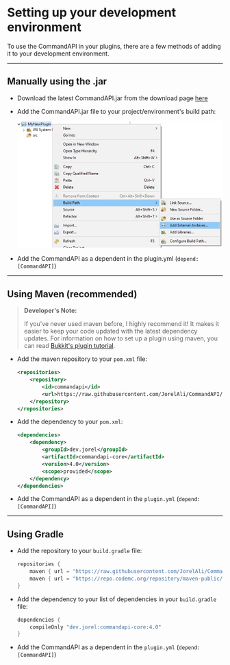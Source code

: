 # Setting up your development environment

To use the CommandAPI in your plugins, there are a few methods of adding it to your development environment.

-----

## Manually using the .jar

- Download the latest CommandAPI.jar from the download page [here](https://github.com/JorelAli/CommandAPI/releases/latest)

- Add the CommandAPI.jar file to your project/environment's build path:

  ![](images/eclipse.jpg)
  
- Add the CommandAPI as a dependent in the plugin.yml (`depend: [CommandAPI]`)

-----

## Using Maven (recommended)

> **Developer's Note:**
>
> If you've never used maven before, I highly recommend it! It makes it easier to keep your code updated with the latest dependency updates. For information on how to set up a plugin using maven, you can read [Bukkit's plugin tutorial](https://bukkit.gamepedia.com/Plugin_Tutorial).

* Add the maven repository to your `pom.xml` file:

  ```xml
  <repositories>
      <repository>
          <id>commandapi</id>
          <url>https://raw.githubusercontent.com/JorelAli/CommandAPI/mvn-repo/</url>
      </repository>
  </repositories>
  ```

* Add the dependency to your `pom.xml`:

  ```xml
  <dependencies>
      <dependency>
          <groupId>dev.jorel</groupId>
          <artifactId>commandapi-core</artifactId>
          <version>4.0</version>
          <scope>provided</scope>
      </dependency>
  </dependencies>
  ```
* Add the CommandAPI as a dependent in the `plugin.yml` (`depend: [CommandAPI]`)

-----

## Using Gradle

* Add the repository to your `build.gradle` file:

  ```gradle
  repositories {
      maven { url = "https://raw.githubusercontent.com/JorelAli/CommandAPI/mvn-repo/" }
      maven { url = "https://repo.codemc.org/repository/maven-public/" }
  }
  ```
  
* Add the dependency to your list of dependencies in your `build.gradle` file:

  ```gradle
  dependencies {
      compileOnly "dev.jorel:commandapi-core:4.0"
  }
  ```


- Add the CommandAPI as a dependent in the `plugin.yml` (`depend: [CommandAPI]`)